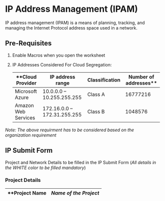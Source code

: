 # IP Address Management (IPAM)

IP address management (IPAM) is a means of planning, tracking, and managing the Internet Protocol address space used in a network.

## Pre-Requisites

1. Enable Macros when you open the worksheet
2. IP Addresses Considered For Cloud Segregation: 

    |**Cloud Provider|IP address range|Classification|Number of addresses**|
    |--------------|----------------|--------------|-------------------|    
    |Microsoft Azure|10.0.0.0 – 10.255.255.255|Class A|16777216|
    |Amazon Web Services| 172.16.0.0 – 172.31.255.255|Class B|1048576
    
_Note: The above requirment has to be considered based on the organization requirement_

## IP Submit Form 

Project and Network Details to be filled in the IP Submit Form (_All details in the WHITE color to be filled mandatory_) 

### Project Details

|**Project Name| _Name of the Project_|
|-----------|-----|




